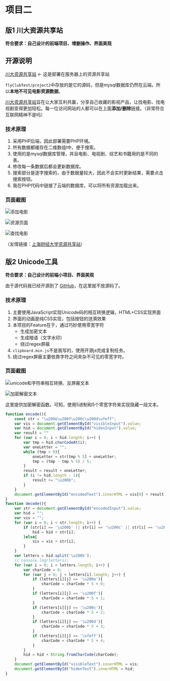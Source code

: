 # 项目二

## 版1 川大资源共享站

**符合要求：自己设计的前端项目、增删操作、界面美观**

## 开源说明

[川大资源共享站](http://scu.getenjoyment.net) <- 这是部署在服务器上的资源共享站

`flyClubTest/project2`中存放的是它的源码，但是mysql数据库仍然在云端，所以**本地不可见电影资源数据**。

[川大资源共享站](http://scu.getenjoyment.net)旨在让大家互利共赢，分享自己收藏的影视产品，让找电影、找电视剧变得更加轻松。每一位访问网站的人都可以在上面**添加/删除**链接。（非常符合互联网精神不是吗）

### 技术原理

1. 采用PHP后端，因此部署需要PHP环境。
2. 所有数据都缓存在二维数组l中，便于搜索。
3. 使用的是mysql数据库管理，并且电影、电视剧、综艺和书籍用的是不同的表。
4. 修改每一条数据后都会更新数据库。
5. 搜索部分是逐字搜索的，由于数据量较大，因此不会实时更新结果，需要点击搜索按钮。
6. 我在PHP代码中链接了云端的数据库，可以将所有资源加载出来。

### 页面截图

![添加电影](https://github.com/dongguaguaguagua/FlyClubTest/blob/main/project2/images/page1.png)

![资源页面](https://github.com/dongguaguaguagua/FlyClubTest/blob/main/project2/images/page2.png)

![查找电影](https://github.com/dongguaguaguagua/FlyClubTest/blob/main/project2/images/page3.png)

（友情链接：[上海财经大学资源共享站](http://sufe.getenjoyment.net/serial.php)）

## 版2 Unicode工具

**符合要求：自己设计的前端小项目、界面美观**

由于源代码我已经开源到了 [GitHub](https://github.com/dongguaguaguagua/unicode)，在这里就不放源码了。

### 技术原理

1. 主要使用JavaScript实现Unicode码的相互转换逻辑，HTML+CSS实现界面
2. 界面的动画是纯CSS实现，包括按钮的涟漪效果
3. 本项目的Feature在于，通过巧妙使用零宽字符
    - 生成加密文本
    - 生成暗语（文字水印）
    - 绕过regex屏蔽
4. `clipboard.min.js`不是我写的，使用开源js完成复制任务。
5. 绕过regex屏蔽主要依靠字符之间夹杂不可见的零宽字符。

### 页面截图

![unicode和字符串相互转换、反屏蔽文本](https://github.com/dongguaguaguagua/FlyClubTest/blob/main/project2/images/unicodePage1.png)

![加密解密文本](https://github.com/dongguaguaguagua/FlyClubTest/blob/main/project2/images/unicodePage2.png)

这里提供加密解密函数。可知，使用5进制和5个零宽字符来实现隐藏一段文本。

```javascript
function encode(){
    const str = "\u200e\u200f\u200c\u200d\ufeff";
    var vis = document.getElementById("visibleInput").value;
    var hid = document.getElementById("hidenInput").value;
    var result = ""
    for (var i = 0; i < hid.length; i++) {
        var tmp = hid.charCodeAt(i);
        var oneLetter = "";
        while (tmp > 0){
            oneLetter = str[tmp % 5] + oneLetter;
            tmp = (tmp - tmp % 5) / 5;
        }
        result = result + oneLetter;
        if (i != hid.length - 1){
            result += "\u200b";
        }
    }
    document.getElementById("encodedText").innerHTML = vis[0] + result + vis.slice(1);
}
function decode(){
    var str = document.getElementById("encodedInput").value;
    var hid = "";
    var vis = "";
    for (var i = 0; i < str.length; i++) {
        if (str[i] == '\u200b' || str[i] == '\u200c' || str[i] == '\u200d' || str[i] == '\u200e' || str[i] == '\u200f' || str[i] == '\ufeff'){
            hid = hid + str[i];
        }else{
            vis = vis + str[i];
        }
    }
    var letters = hid.split('\u200b');
    // console.log(letters);
    for (var i = 0; i < letters.length; i++) {
        var charCode = 0;
        for (var j = 0; j < letters[i].length; j++) {
            if (letters[i][j] == '\u200e'){
                charCode = charCode * 5 + 0;
            }
            if (letters[i][j] == '\u200f'){
                charCode = charCode * 5 + 1;
            }
            if (letters[i][j] == '\u200c'){
                charCode = charCode * 5 + 2;
            }
            if (letters[i][j] == '\u200d'){
                charCode = charCode * 5 + 3;
            }
            if (letters[i][j] == '\ufeff'){
                charCode = charCode * 5 + 4;
            }
        }
        hid = hid + String.fromCharCode(charCode);
    }
    document.getElementById("visibleText").innerHTML = vis;
    document.getElementById("hidenText").innerHTML = hid;
}
```
